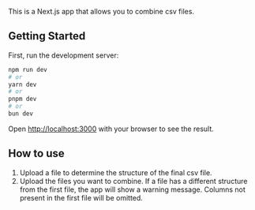 This is a Next.js app that allows you to combine csv files.

## Getting Started

First, run the development server:

```bash
npm run dev
# or
yarn dev
# or
pnpm dev
# or
bun dev
```

Open [http://localhost:3000](http://localhost:3000) with your browser to see the result.

## How to use

1. Upload a file to determine the structure of the final csv file.
2. Upload the files you want to combine. If a file has a different structure from the first file, the app will show a warning message. Columns not present in the first file will be omitted.
